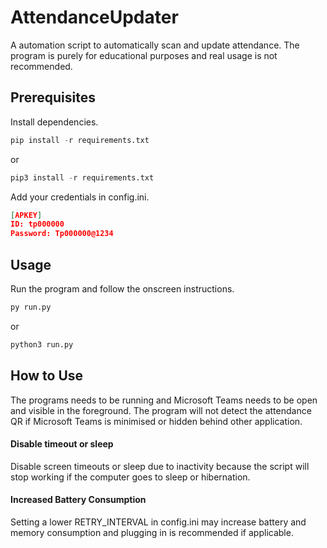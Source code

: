 
# AttendanceUpdater

A automation script to automatically scan and update attendance. The program is purely for educational purposes and real usage is not recommended.


## Prerequisites

Install dependencies.

```python
pip install -r requirements.txt
```
or
```python
pip3 install -r requirements.txt
```

Add your credentials in config.ini.

```json
[APKEY]
ID: tp000000
Password: Tp000000@1234
```


## Usage

Run the program and follow the onscreen instructions.

```bash
py run.py
```
or
```bash
python3 run.py
```
## How to Use

The programs needs to be running and Microsoft Teams needs to be open and visible in the foreground. 
The program will not detect the attendance QR if Microsoft Teams is minimised or hidden behind other application.

#### Disable timeout or sleep
Disable screen timeouts or sleep due to inactivity because the script will stop working if the computer goes to sleep or hibernation.

#### Increased Battery Consumption
Setting a lower RETRY_INTERVAL in config.ini may increase battery and memory consumption and plugging in is recommended if applicable.

